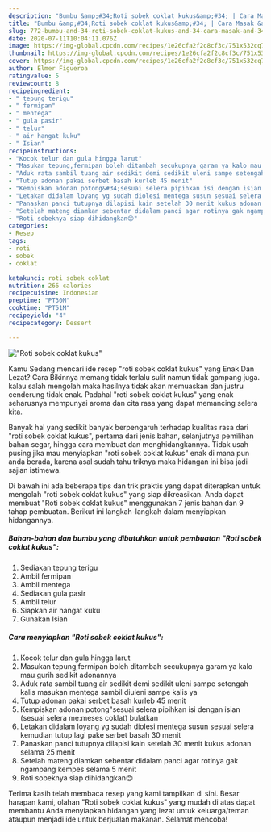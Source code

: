```yaml
---
description: "Bumbu &amp;#34;Roti sobek coklat kukus&amp;#34; | Cara Masak &amp;#34;Roti sobek coklat kukus&amp;#34; Yang Lezat"
title: "Bumbu &amp;#34;Roti sobek coklat kukus&amp;#34; | Cara Masak &amp;#34;Roti sobek coklat kukus&amp;#34; Yang Lezat"
slug: 772-bumbu-and-34-roti-sobek-coklat-kukus-and-34-cara-masak-and-34-roti-sobek-coklat-kukus-and-34-yang-lezat
date: 2020-07-11T10:04:11.076Z
image: https://img-global.cpcdn.com/recipes/1e26cfa2f2c8cf3c/751x532cq70/roti-sobek-coklat-kukus-foto-resep-utama.jpg
thumbnail: https://img-global.cpcdn.com/recipes/1e26cfa2f2c8cf3c/751x532cq70/roti-sobek-coklat-kukus-foto-resep-utama.jpg
cover: https://img-global.cpcdn.com/recipes/1e26cfa2f2c8cf3c/751x532cq70/roti-sobek-coklat-kukus-foto-resep-utama.jpg
author: Elmer Figueroa
ratingvalue: 5
reviewcount: 8
recipeingredient:
- " tepung terigu"
- " fermipan"
- " mentega"
- " gula pasir"
- " telur"
- " air hangat kuku"
- " Isian"
recipeinstructions:
- "Kocok telur dan gula hingga larut"
- "Masukan tepung,fermipan boleh ditambah secukupnya garam ya kalo mau gurih sedikit adonannya"
- "Aduk rata sambil tuang air sedikit demi sedikit uleni sampe setengah kalis masukan mentega sambil diuleni sampe kalis ya"
- "Tutup adonan pakai serbet basah kurleb 45 menit"
- "Kempiskan adonan potong&#34;sesuai selera pipihkan isi dengan isian (sesuai selera me:meses coklat) bulatkan"
- "Letakan didalam loyang yg sudah diolesi mentega susun sesuai selera kemudian tutup lagi pake serbet basah 30 menit"
- "Panaskan panci tutupnya dilapisi kain setelah 30 menit kukus adonan selama 25 menit"
- "Setelah mateng diamkan sebentar didalam panci agar rotinya gak ngampang kempes selama 5 menit"
- "Roti sobeknya siap dihidangkan😊"
categories:
- Resep
tags:
- roti
- sobek
- coklat

katakunci: roti sobek coklat 
nutrition: 266 calories
recipecuisine: Indonesian
preptime: "PT30M"
cooktime: "PT51M"
recipeyield: "4"
recipecategory: Dessert

---
```



![&#34;Roti sobek coklat kukus&#34;](https://img-global.cpcdn.com/recipes/1e26cfa2f2c8cf3c/751x532cq70/roti-sobek-coklat-kukus-foto-resep-utama.jpg)

Kamu Sedang mencari ide resep &#34;roti sobek coklat kukus&#34; yang Enak Dan Lezat? Cara Bikinnya memang tidak terlalu sulit namun tidak gampang juga. kalau salah mengolah maka hasilnya tidak akan memuaskan dan justru cenderung tidak enak. Padahal &#34;roti sobek coklat kukus&#34; yang enak seharusnya mempunyai aroma dan cita rasa yang dapat memancing selera kita.

Banyak hal yang sedikit banyak berpengaruh terhadap kualitas rasa dari &#34;roti sobek coklat kukus&#34;, pertama dari jenis bahan, selanjutnya pemilihan bahan segar, hingga cara membuat dan menghidangkannya. Tidak usah pusing jika mau menyiapkan &#34;roti sobek coklat kukus&#34; enak di mana pun anda berada, karena asal sudah tahu triknya maka hidangan ini bisa jadi sajian istimewa.




Di bawah ini ada beberapa tips dan trik praktis yang dapat diterapkan untuk mengolah &#34;roti sobek coklat kukus&#34; yang siap dikreasikan. Anda dapat membuat &#34;Roti sobek coklat kukus&#34; menggunakan 7 jenis bahan dan 9 tahap pembuatan. Berikut ini langkah-langkah dalam menyiapkan hidangannya.

<!--inarticleads1-->

##### Bahan-bahan dan bumbu yang dibutuhkan untuk pembuatan &#34;Roti sobek coklat kukus&#34;:

1. Sediakan  tepung terigu
1. Ambil  fermipan
1. Ambil  mentega
1. Sediakan  gula pasir
1. Ambil  telur
1. Siapkan  air hangat kuku
1. Gunakan  Isian




<!--inarticleads2-->

##### Cara menyiapkan &#34;Roti sobek coklat kukus&#34;:

1. Kocok telur dan gula hingga larut
1. Masukan tepung,fermipan boleh ditambah secukupnya garam ya kalo mau gurih sedikit adonannya
1. Aduk rata sambil tuang air sedikit demi sedikit uleni sampe setengah kalis masukan mentega sambil diuleni sampe kalis ya
1. Tutup adonan pakai serbet basah kurleb 45 menit
1. Kempiskan adonan potong&#34;sesuai selera pipihkan isi dengan isian (sesuai selera me:meses coklat) bulatkan
1. Letakan didalam loyang yg sudah diolesi mentega susun sesuai selera kemudian tutup lagi pake serbet basah 30 menit
1. Panaskan panci tutupnya dilapisi kain setelah 30 menit kukus adonan selama 25 menit
1. Setelah mateng diamkan sebentar didalam panci agar rotinya gak ngampang kempes selama 5 menit
1. Roti sobeknya siap dihidangkan😊




Terima kasih telah membaca resep yang kami tampilkan di sini. Besar harapan kami, olahan &#34;Roti sobek coklat kukus&#34; yang mudah di atas dapat membantu Anda menyiapkan hidangan yang lezat untuk keluarga/teman ataupun menjadi ide untuk berjualan makanan. Selamat mencoba!
